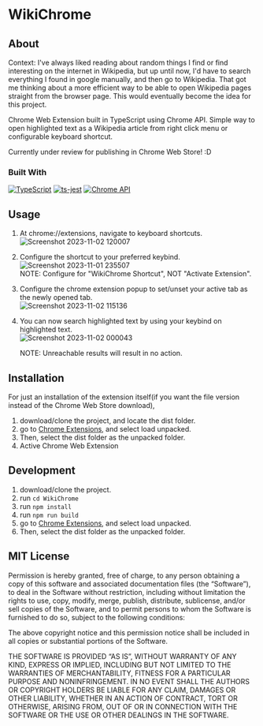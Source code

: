 # WikiChrome

## About

Context: I've always liked reading about random things I find or find interesting on the internet in Wikipedia, but up until now, I'd have to search everything I found in google manually, and then go to Wikipedia. That got me thinking about a more efficient way to be able to open Wikipedia pages straight from the browser page. This would eventually become the idea for this project. 

Chrome Web Extension built in TypeScript using Chrome API. Simple way to open highlighted text as a Wikipedia article from right click menu or configurable keyboard shortcut. 

Currently under review for publishing in Chrome Web Store! :D 

### Built With

[![TypeScript](https://img.shields.io/badge/TypeScript-007ACC?style=for-the-badge&logo=typescript&logoColor=white)](https://www.typescriptlang.org/)  [![ts-jest](https://img.shields.io/badge/Jest-323330?style=for-the-badge&logo=Jest&logoColor=white)](https://github.com/kulshekhar/ts-jest) [![Chrome API](https://img.shields.io/badge/Google_chrome-4285F4?style=for-the-badge&logo=Google-chrome&logoColor=white)](https://developer.chrome.com/docs/extensions/reference/) 
 
## Usage 

1. At chrome://extensions, navigate to keyboard shortcuts.![Screenshot 2023-11-02 120007](https://github.com/arescrimson/WikiChrome/assets/66581240/79a51ef6-11d3-498a-92df-d7a9977c84cc)<br>

2. Configure the shortcut to your preferred keybind.
    ![Screenshot 2023-11-01 235507](https://github.com/arescrimson/WikiChrome/assets/66581240/3a4899a1-a6b7-454d-8147-c17cf6238d0a) <br> NOTE: Configure for "WikiChrome Shortcut", NOT "Activate Extension".
   
3. Configure the chrome extension popup to set/unset your active tab as the newly opened tab. <br>
   ![Screenshot 2023-11-02 115136](https://github.com/arescrimson/WikiChrome/assets/66581240/735787f6-1505-481b-9a2c-bff621178375)


4. You can now search highlighted text by using your keybind on highlighted text. <br>
   ![Screenshot 2023-11-02 000043](https://github.com/arescrimson/WikiChrome/assets/66581240/177b6255-64a7-4d42-872a-219f9429b96f)

   NOTE: Unreachable results will result in no action.

## Installation 

For just an installation of the extension itself(if you want the file version instead of the Chrome Web Store download), 

1. download/clone the project, and locate the dist folder.
2. go to [Chrome Extensions](chrome://extensions), and select load unpacked.
3. Then, select the dist folder as the unpacked folder.
4. Active Chrome Web Extension 

## Development 

1. download/clone the project.
2. run `cd WikiChrome`
4. run `npm install`
5. run `npm run build`
6. go to [Chrome Extensions](chrome://extensions), and select load unpacked.
7. Then, select the dist folder as the unpacked folder.  

## MIT License 

Permission is hereby granted, free of charge, to any person obtaining a copy of this software and associated documentation files (the “Software”), to deal in the Software without restriction, including without limitation the rights to use, copy, modify, merge, publish, distribute, sublicense, and/or sell copies of the Software, and to permit persons to whom the Software is furnished to do so, subject to the following conditions:

The above copyright notice and this permission notice shall be included in all copies or substantial portions of the Software.

THE SOFTWARE IS PROVIDED “AS IS”, WITHOUT WARRANTY OF ANY KIND, EXPRESS OR IMPLIED, INCLUDING BUT NOT LIMITED TO THE WARRANTIES OF MERCHANTABILITY, FITNESS FOR A PARTICULAR PURPOSE AND NONINFRINGEMENT. IN NO EVENT SHALL THE AUTHORS OR COPYRIGHT HOLDERS BE LIABLE FOR ANY CLAIM, DAMAGES OR OTHER LIABILITY, WHETHER IN AN ACTION OF CONTRACT, TORT OR OTHERWISE, ARISING FROM, OUT OF OR IN CONNECTION WITH THE SOFTWARE OR THE USE OR OTHER DEALINGS IN THE SOFTWARE.
